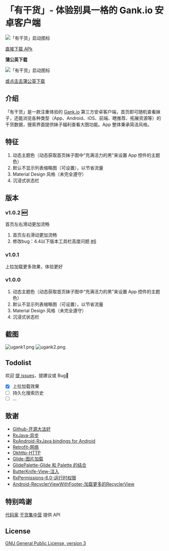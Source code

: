 # 「有干货」- 体验别具一格的 Gank.io 安卓客户端


![「有干货」启动图标](https://github.com/Bakumon/UGank/raw/master/art/ic_launcher.png)

[直接下载 APk](https://raw.githubusercontent.com/Bakumon/UGank/master/apk/ugank_release_1.0.2_3.apk)

**蒲公英下载**

![「有干货」启动图标](https://github.com/Bakumon/UGank/raw/master/art/app-qrcode-ugank.png)

[或点击去蒲公英下载](https://www.pgyer.com/ugank)

## 介绍

「有干货」是一款注重体验的 [Gank.io](http://gank.io) 第三方安卓客户端，首页即可随机查看妹子，还能浏览各种类型（App、Android、iOS、前端、瞎推荐、拓展资源等）的干货数据，搜索界面提供妹子福利查看大图功能。App 整体秉承简洁风格。

## 特征

1. 动态主题色（动态获取首页妹子图中“充满活力的黑”来设置 App 控件的主题色）
2. 默认不显示列表缩略图（可设置），以节省流量
3. Material Design 风格（未完全遵守）
4. 沉浸式状态栏

## 版本

### v1.0.2 🆕
首页左右滑动更加流畅
1. 首页左右滑动更加流畅
2. 修改bug：4.4以下版本工具栏高度问题 [#6](https://github.com/Bakumon/UGank/issues/6)

### v1.0.1
上拉加载更多效果，体验更好

### v1.0.0
1. 动态主题色（动态获取首页妹子图中“充满活力的黑”来设置 App 控件的主题色）
2. 默认不显示列表缩略图（可设置），以节省流量
3. Material Design 风格（未完全遵守）
4. 沉浸式状态栏

## 截图

![ugank1.png](https://github.com/Bakumon/UGank/raw/master/art/ugank1.png)
![ugank2.png](https://github.com/Bakumon/UGank/raw/master/art/ugank2.png)

## Todolist

欢迎 [提 issues](https://github.com/Bakumon/UGank/issues/new)，提建议或 Bug:bug:

- [x] 上拉加载效果
- [ ] 持久化搜索历史
- [ ] ...

## 致谢
- [Github-开源大法好](https://github.com/)
- [RxJava-异步](https://github.com/ReactiveX/RxJava)
- [RxAndroid-RxJava bindings for Android](https://github.com/ReactiveX/RxAndroid)
- [Retrofit-网络](https://github.com/square/retrofit)
- [Okhttp-HTTP](https://github.com/square/okhttp)
- [Glide-图片加载](https://github.com/bumptech/glide)
- [GlidePalette-Glide 和 Palette 的结合](https://github.com/florent37/GlidePalette)
- [ButterKnife-View-注入](https://github.com/JakeWharton/butterknife)
- [RxPermissions-6.0-运行时权限](https://github.com/tbruyelle/RxPermissions)
- [Android-RecyclerViewWithFooter-加载更多的RecyclerView ](https://github.com/android-cjj/Android-RecyclerViewWithFooter)

## 特别鸣谢
 [代码家](https://github.com/daimajia)  [干货集中营](http://gank.io/) 提供 API

## License

[GNU General Public License, version 3](https://github.com/Bakumon/UGank/blob/master/LICENSE)
